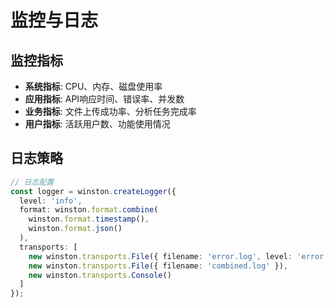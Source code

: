 # 监控与日志

## 监控指标
- **系统指标**: CPU、内存、磁盘使用率
- **应用指标**: API响应时间、错误率、并发数
- **业务指标**: 文件上传成功率、分析任务完成率
- **用户指标**: 活跃用户数、功能使用情况

## 日志策略
```typescript
// 日志配置
const logger = winston.createLogger({
  level: 'info',
  format: winston.format.combine(
    winston.format.timestamp(),
    winston.format.json()
  ),
  transports: [
    new winston.transports.File({ filename: 'error.log', level: 'error' }),
    new winston.transports.File({ filename: 'combined.log' }),
    new winston.transports.Console()
  ]
});
```